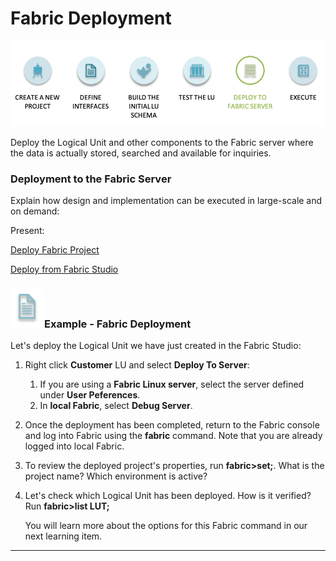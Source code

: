 # Fabric Deployment

![](/academy/Training_Level_1/03_fabric_basic_LU/images/fabric_main_flow_07.png)

Deploy the Logical Unit and other components to the Fabric server where the data is actually stored, searched and available for inquiries.

 

### Deployment to the Fabric Server

Explain how  design and implementation can be executed in large-scale and on demand:

Present:

[Deploy Fabric Project](/articles/16_deploy_fabric/01_deploy_Fabric_project.md)

[Deploy from Fabric Studio](/articles/16_deploy_fabric/02_deploy_from_Fabric_Studio.md)


### ![](/academy/Training_Level_1/03_fabric_basic_LU/images/example.png)Example - Fabric Deployment

Let's deploy the Logical Unit we have just created in the Fabric Studio:

1. Right click  **Customer** LU and select **Deploy To Server**:

   1. If you are using a **Fabric Linux server**, select the server defined under **User Peferences**.
   2. In **local Fabric**, select **Debug Server**. 

2. Once the deployment has been completed, return to the Fabric console and log into Fabric using the **fabric** command. Note that you are already logged into local Fabric.

3. To review the deployed project's properties, run **fabric>set;**. What is the project name? Which environment is active?

4. Let's check which Logical Unit has been deployed. How is it verified?  Run **fabric>list LUT;**  

    You will learn more about the options for this Fabric command in our next learning item.


------
 

